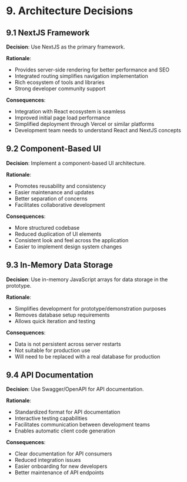 # 9. Architecture Decisions

## 9.1 NextJS Framework

**Decision**: Use NextJS as the primary framework.

**Rationale**:
- Provides server-side rendering for better performance and SEO
- Integrated routing simplifies navigation implementation
- Rich ecosystem of tools and libraries
- Strong developer community support

**Consequences**:
- Integration with React ecosystem is seamless
- Improved initial page load performance
- Simplified deployment through Vercel or similar platforms
- Development team needs to understand React and NextJS concepts

## 9.2 Component-Based UI

**Decision**: Implement a component-based UI architecture.

**Rationale**:
- Promotes reusability and consistency
- Easier maintenance and updates
- Better separation of concerns
- Facilitates collaborative development

**Consequences**:
- More structured codebase
- Reduced duplication of UI elements
- Consistent look and feel across the application
- Easier to implement design system changes

## 9.3 In-Memory Data Storage

**Decision**: Use in-memory JavaScript arrays for data storage in the prototype.

**Rationale**:
- Simplifies development for prototype/demonstration purposes
- Removes database setup requirements
- Allows quick iteration and testing

**Consequences**:
- Data is not persistent across server restarts
- Not suitable for production use
- Will need to be replaced with a real database for production

## 9.4 API Documentation

**Decision**: Use Swagger/OpenAPI for API documentation.

**Rationale**:
- Standardized format for API documentation
- Interactive testing capabilities
- Facilitates communication between development teams
- Enables automatic client code generation

**Consequences**:
- Clear documentation for API consumers
- Reduced integration issues
- Easier onboarding for new developers
- Better maintenance of API endpoints
